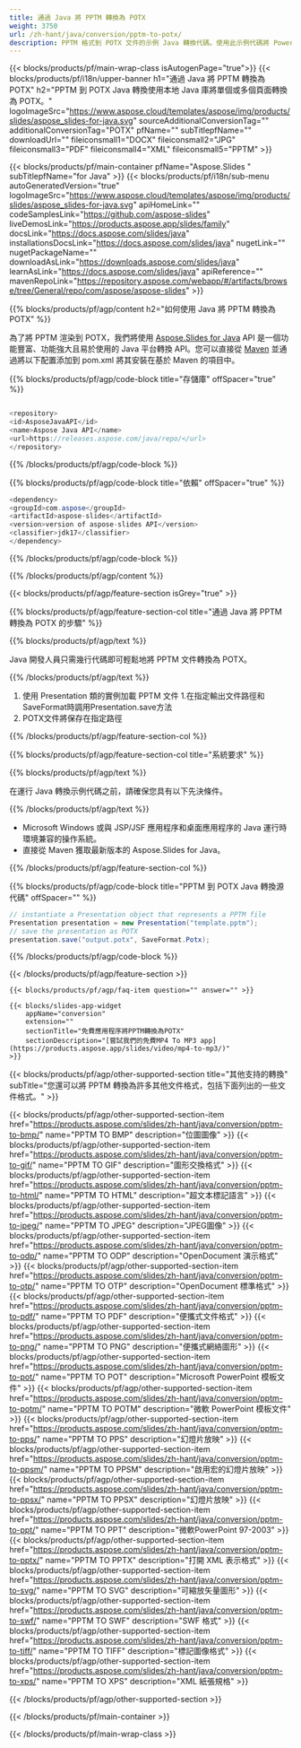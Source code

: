 ```yaml
---
title: 通過 Java 將 PPTM 轉換為 POTX
weight: 3750
url: /zh-hant/java/conversion/pptm-to-potx/ 
description: PPTM 格式到 POTX 文件的示例 Java 轉換代碼。使用此示例代碼將 PowerPoint 和 OpenOffice 演示文稿導出到任何基於 Web 或桌面 Java 的應用程序中的 POTX。
---
```


{{< blocks/products/pf/main-wrap-class isAutogenPage="true">}}
{{< blocks/products/pf/i18n/upper-banner h1="通過 Java 將 PPTM 轉換為 POTX" h2="PPTM 到 POTX Java 轉換使用本地 Java 庫將單個或多個頁面轉換為 POTX。" logoImageSrc="https://www.aspose.cloud/templates/aspose/img/products/slides/aspose_slides-for-java.svg" sourceAdditionalConversionTag="" additionalConversionTag="POTX" pfName="" subTitlepfName="" downloadUrl="" fileiconsmall1="DOCX" fileiconsmall2="JPG" fileiconsmall3="PDF" fileiconsmall4="XML" fileiconsmall5="PPTM" >}}

{{< blocks/products/pf/main-container pfName="Aspose.Slides " subTitlepfName="for Java" >}}
{{< blocks/products/pf/i18n/sub-menu autoGeneratedVersion="true" logoImageSrc="https://www.aspose.cloud/templates/aspose/img/products/slides/aspose_slides-for-java.svg" apiHomeLink="" codeSamplesLink="https://github.com/aspose-slides" liveDemosLink="https://products.aspose.app/slides/family" docsLink="https://docs.aspose.com/slides/java" installationsDocsLink="https://docs.aspose.com/slides/java" nugetLink="" nugetPackageName="" downloadAsLink="https://downloads.aspose.com/slides/java" learnAsLink="https://docs.aspose.com/slides/java" apiReference="" mavenRepoLink="https://repository.aspose.com/webapp/#/artifacts/browse/tree/General/repo/com/aspose/aspose-slides" >}}

{{% blocks/products/pf/agp/content h2="如何使用 Java 將 PPTM 轉換為 POTX" %}}

 為了將 PPTM 渲染到 POTX，我們將使用
 [Aspose.Slides for Java](https://products.aspose.com/slides/zh-hant/java)
 API 是一個功能豐富、功能強大且易於使用的 Java 平台轉換 API。您可以直接從
 [Maven](https://repository.aspose.com/webapp/#/artifacts/browse/tree/General/repo/com/aspose/aspose-slides)
 並通過將以下配置添加到 pom.xml 將其安裝在基於 Maven 的項目中。

{{% blocks/products/pf/agp/code-block title="存儲庫" offSpacer="true" %}}

```cs

<repository>
<id>AsposeJavaAPI</id>
<name>Aspose Java API</name>
<url>https://releases.aspose.com/java/repo/</url>
</repository>

```

{{% /blocks/products/pf/agp/code-block %}}

{{% blocks/products/pf/agp/code-block title="依賴" offSpacer="true" %}}

```cs
<dependency>
<groupId>com.aspose</groupId>
<artifactId>aspose-slides</artifactId>
<version>version of aspose-slides API</version>
<classifier>jdk17</classifier>
</dependency>

```

{{% /blocks/products/pf/agp/code-block %}}

{{% /blocks/products/pf/agp/content %}}

{{< blocks/products/pf/agp/feature-section isGrey="true" >}}

{{% blocks/products/pf/agp/feature-section-col title="通過 Java 將 PPTM 轉換為 POTX 的步驟" %}}

{{% blocks/products/pf/agp/text %}}

 Java 開發人員只需幾行代碼即可輕鬆地將 PPTM 文件轉換為 POTX。

{{% /blocks/products/pf/agp/text %}}

1. 使用 Presentation 類的實例加載 PPTM 文件
1.在指定輸出文件路徑和SaveFormat時調用Presentation.save方法
1. POTX文件將保存在指定路徑

{{% /blocks/products/pf/agp/feature-section-col %}}

{{% blocks/products/pf/agp/feature-section-col title="系統要求" %}}

{{% blocks/products/pf/agp/text %}}

 在運行 Java 轉換示例代碼之前，請確保您具有以下先決條件。

{{% /blocks/products/pf/agp/text %}}

- Microsoft Windows 或與 JSP/JSF 應用程序和桌面應用程序的 Java 運行時環境兼容的操作系統。
- 直接從 Maven 獲取最新版本的 Aspose.Slides for Java。

{{% /blocks/products/pf/agp/feature-section-col %}}

{{% blocks/products/pf/agp/code-block title="PPTM 到 POTX Java 轉換源代碼" offSpacer="" %}}

```cs
// instantiate a Presentation object that represents a PPTM file
Presentation presentation = new Presentation("template.pptm");
// save the presentation as POTX
presentation.save("output.potx", SaveFormat.Potx);   

```

{{% /blocks/products/pf/agp/code-block %}}

{{< /blocks/products/pf/agp/feature-section >}}

    {{< blocks/products/pf/agp/faq-item question="" answer="" >}}
 

<!-- aboutfile Starts -->

<!-- aboutfile Ends -->

    {{< blocks/slides-app-widget 
        appName="conversion"
        extension=""
        sectionTitle="免費應用程序將PPTM轉換為POTX" 
        sectionDescription="[嘗試我們的免費MP4 To MP3 app](https://products.aspose.app/slides/video/mp4-to-mp3/)" 
    >}}
    
{{< blocks/products/pf/agp/other-supported-section title="其他支持的轉換" subTitle="您還可以將 PPTM 轉換為許多其他文件格式，包括下面列出的一些文件格式。" >}}

{{< blocks/products/pf/agp/other-supported-section-item href="https://products.aspose.com/slides/zh-hant/java/conversion/pptm-to-bmp/" name="PPTM TO BMP" description="位圖圖像" >}}
{{< blocks/products/pf/agp/other-supported-section-item href="https://products.aspose.com/slides/zh-hant/java/conversion/pptm-to-gif/" name="PPTM TO GIF" description="圖形交換格式" >}}
{{< blocks/products/pf/agp/other-supported-section-item href="https://products.aspose.com/slides/zh-hant/java/conversion/pptm-to-html/" name="PPTM TO HTML" description="超文本標記語言" >}}
{{< blocks/products/pf/agp/other-supported-section-item href="https://products.aspose.com/slides/zh-hant/java/conversion/pptm-to-jpeg/" name="PPTM TO JPEG" description="JPEG圖像" >}}
{{< blocks/products/pf/agp/other-supported-section-item href="https://products.aspose.com/slides/zh-hant/java/conversion/pptm-to-odp/" name="PPTM TO ODP" description="OpenDocument 演示格式" >}}
{{< blocks/products/pf/agp/other-supported-section-item href="https://products.aspose.com/slides/zh-hant/java/conversion/pptm-to-otp/" name="PPTM TO OTP" description="OpenDocument 標準格式" >}}
{{< blocks/products/pf/agp/other-supported-section-item href="https://products.aspose.com/slides/zh-hant/java/conversion/pptm-to-pdf/" name="PPTM TO PDF" description="便攜式文件格式" >}}
{{< blocks/products/pf/agp/other-supported-section-item href="https://products.aspose.com/slides/zh-hant/java/conversion/pptm-to-png/" name="PPTM TO PNG" description="便攜式網絡圖形" >}}
{{< blocks/products/pf/agp/other-supported-section-item href="https://products.aspose.com/slides/zh-hant/java/conversion/pptm-to-pot/" name="PPTM TO POT" description="Microsoft PowerPoint 模板文件" >}}
{{< blocks/products/pf/agp/other-supported-section-item href="https://products.aspose.com/slides/zh-hant/java/conversion/pptm-to-potm/" name="PPTM TO POTM" description="微軟 PowerPoint 模板文件" >}}
{{< blocks/products/pf/agp/other-supported-section-item href="https://products.aspose.com/slides/zh-hant/java/conversion/pptm-to-pps/" name="PPTM TO PPS" description="幻燈片放映" >}}
{{< blocks/products/pf/agp/other-supported-section-item href="https://products.aspose.com/slides/zh-hant/java/conversion/pptm-to-ppsm/" name="PPTM TO PPSM" description="啟用宏的幻燈片放映" >}}
{{< blocks/products/pf/agp/other-supported-section-item href="https://products.aspose.com/slides/zh-hant/java/conversion/pptm-to-ppsx/" name="PPTM TO PPSX" description="幻燈片放映" >}}
{{< blocks/products/pf/agp/other-supported-section-item href="https://products.aspose.com/slides/zh-hant/java/conversion/pptm-to-ppt/" name="PPTM TO PPT" description="微軟PowerPoint 97-2003" >}}
{{< blocks/products/pf/agp/other-supported-section-item href="https://products.aspose.com/slides/zh-hant/java/conversion/pptm-to-pptx/" name="PPTM TO PPTX" description="打開 XML 表示格式" >}}
{{< blocks/products/pf/agp/other-supported-section-item href="https://products.aspose.com/slides/zh-hant/java/conversion/pptm-to-svg/" name="PPTM TO SVG" description="可縮放矢量圖形" >}}
{{< blocks/products/pf/agp/other-supported-section-item href="https://products.aspose.com/slides/zh-hant/java/conversion/pptm-to-swf/" name="PPTM TO SWF" description="SWF 格式" >}}
{{< blocks/products/pf/agp/other-supported-section-item href="https://products.aspose.com/slides/zh-hant/java/conversion/pptm-to-tiff/" name="PPTM TO TIFF" description="標記圖像格式" >}}
{{< blocks/products/pf/agp/other-supported-section-item href="https://products.aspose.com/slides/zh-hant/java/conversion/pptm-to-xps/" name="PPTM TO XPS" description="XML 紙張規格" >}}

{{< /blocks/products/pf/agp/other-supported-section >}}

{{< /blocks/products/pf/main-container >}}
    
{{< /blocks/products/pf/main-wrap-class >}}
